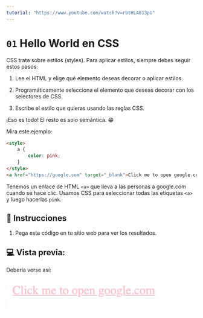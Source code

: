 ```yaml
---
tutorial: "https://www.youtube.com/watch?v=rbtHLA813pU"
---
```


# `01` Hello World en CSS

CSS trata sobre estilos (styles). Para aplicar estilos, siempre debes seguir estos pasos:

1. Lee el HTML y elige qué elemento deseas decorar o aplicar estilos.

2. Programáticamente selecciona el elemento que deseas decorar con los selectores de CSS.

3. Escribe el estilo que quieras usando las reglas CSS.

¡Eso es todo! El resto es solo semántica. 😁

Mira este ejemplo:

```HTML
<style>
    a {
        color: pink;
    }
</style>
<a href="https://google.com" target="_blank">Click me to open google.com</a>
```

Tenemos un enlace de HTML `<a>` que lleva a las personas a google.com cuando se hace clic.
Usamos CSS para seleccionar todas las etiquetas `<a>` y luego hacerlas `pink`.

## 📝 Instrucciones

1. Pega este código en tu sitio web para ver los resultados.

## 💻 Vista previa:

Debería verse así:

![01 Hello World Exercise Preview](../../.learn/assets/01-1.png?raw=true)
